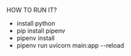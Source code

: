 HOW TO RUN IT?

- install python
- pip install pipenv
- pipenv install
- pipenv run uvicorn main:app --reload